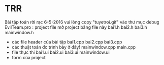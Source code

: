 # TRR
Bài tập toán rời rạc 
6-5-2016 
vui lòng copy "tuyetroi.gif" vào thư mục debug 
EvilTeam.pro : project file mở project bằng file này
bai1.h 
bai2.h
bai3.h
mainwindow.h
- các file header của bài tập
bai1.cpp
bai2.cpp
bai3.cpp
- các thuật toán đc trình bày ở đây!
mainwindow.cpp
main.cpp
 - file thực thi
bai1.ui
bai2.ui
bai3.ui
mainwindow.ui
- form của project
